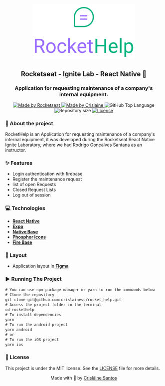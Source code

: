 <div>
  <h1 align="center"> 
    <img alt="rockethelp" src="./src/assets/logo_primary.svg">
  </h1>
  <h2 align="center"> 
    Rocketseat - Ignite Lab - React Native 🚀
  </h2>
  <h3 align="center"> 
    Application for requesting maintenance of a company's internal equipment.
  </h3>

  <p align="center">
    <a href="https://rocketseat.com.br">
      <img alt="Made by Rocketseat" src="https://img.shields.io/badge/made%20by-Rocketseat-blueviolet?style=plastic">
    </a>
    <a href="https://github.com/crislainesc"> 
      <img alt="Made by Crislaine" src="https://img.shields.io/badge/solved%20by-Crislâine%20Santos-blueviolet?style=plastic">
    </a>
    <img alt="GitHub Top Language" src="https://img.shields.io/github/languages/top/crislainesc/rocket_help?color=blue&style=plastic">
    <img alt="Repository size" src="https://img.shields.io/github/repo-size/crislainesc/rocket_help?style=plastic"/>
    <a href="https://opensource.org/licenses/MIT">
      <img alt="License" src="https://img.shields.io/badge/license-MIT-brightgreen?style=plastic">
    </a>
  </p>
</div>

### 📖 About the project

RocketHelp is an Application for requesting maintenance of a company's internal equipment, it was developed during the Rocketseat React Native Ignite Laboratory, where we had Rodrigo Gonçalves Santana as an instructor.

### ✨ Features

- Login authentication with firebase
- Register the maintenance request
- list of open Requests
- Closed Request Lists
- Log out of session


### 💻 Technologies

-   **[React Native](https://reactnative.dev/)**
-   **[Expo](https://expo.dev/)**
-   **[Native Base](https://nativebase.io/)**
-   **[Phosphor Icons](https://phosphoricons.com/)**
-   **[Fire Base](https://firebase.google.com/)**


### 🎨 Layout

-   Application layout in  **[Figma](https://www.figma.com/file/M2jZ09bh1QIkrVlw73sAwh/Rocket-Help---Ignite-Lab-(Community)?node-id=37%3A6)**

### ▶️ Running The Project

```
# You can use npm package manager or yarn to run the commands below
# Clone the repository
git clone git@github.com:crislainesc/rocket_help.git
# Access the project folder in the terminal
cd rockethelp
# To install dependencies
yarn
# To run the android project
yarn android
# or
# To run the iOS project
yarn ios
```

### 📝 License

This project is under the MIT license. See the [LICENSE](/LICENSE) file for more details.

<div align="center">
  <p> Made with 💜 by <a href="https://github.com/crislainesc">Crislâine Santos</a> </p>
</div>
